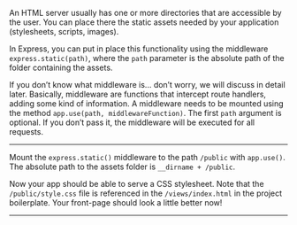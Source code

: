 <div class="challenge-instructions"><div><section id="description">
<p>An HTML server usually has one or more directories that are accessible by the user. You can place there the static assets needed by your application (stylesheets, scripts, images).</p>
<p>In Express, you can put in place this functionality using the middleware <code>express.static(path)</code>, where the <code>path</code> parameter is the absolute path of the folder containing the assets.</p>
<p>If you don’t know what middleware is... don’t worry, we will discuss in detail later. Basically, middleware are functions that intercept route handlers, adding some kind of information. A middleware needs to be mounted using the method <code>app.use(path, middlewareFunction)</code>. The first <code>path</code> argument is optional. If you don’t pass it, the middleware will be executed for all requests.</p>
</section></div><hr/><div><section id="instructions">
<p>Mount the <code>express.static()</code> middleware to the path <code>/public</code> with <code>app.use()</code>. The absolute path to the assets folder is <code>__dirname + /public</code>.</p>
<p>Now your app should be able to serve a CSS stylesheet. Note that the <code>/public/style.css</code> file is referenced in the <code>/views/index.html</code> in the project boilerplate. Your front-page should look a little better now!</p>
</section></div><hr/></div>